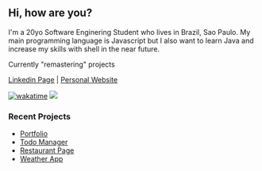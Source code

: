 ## Hi, how are you?

I'm a 20yo Software Enginering Student who lives in Brazil, Sao Paulo. My main programming language is Javascript but I also want to learn Java and increase my skills with shell in the near future.

Currently "remastering" projects

[Linkedin Page](https://www.linkedin.com/in/silva-luc/) | [Personal Website](https://luc-silva.github.io/portfolio/)

[![wakatime](https://wakatime.com/badge/user/c1b7afcb-168f-4074-bcff-1c6756fac9a3.svg)](https://wakatime.com/@c1b7afcb-168f-4074-bcff-1c6756fac9a3)
![](https://komarev.com/ghpvc/?username=luc-silva&color=blue)

### Recent Projects
- [Portfolio](https://github.com/luc-silva/portfolio)
- [Todo Manager](https://github.com/luc-silva/to-do)
- [Restaurant Page](https://github.com/luc-silva/restaurant-page)
- [Weather App](https://github.com/luc-silva/weather-app)

<!--  
[![GitHub Streak](https://streak-stats.demolab.com?user=luc-silva&theme=radical&hide_border=true&date_format=M%20j%5B%2C%20Y%5D&mode=weekly)](https://git.io/streak-stats) ![Top Langs](https://github-readme-stats.vercel.app/api/top-langs/?username=luc-silva&layout=compact&theme=radical)
